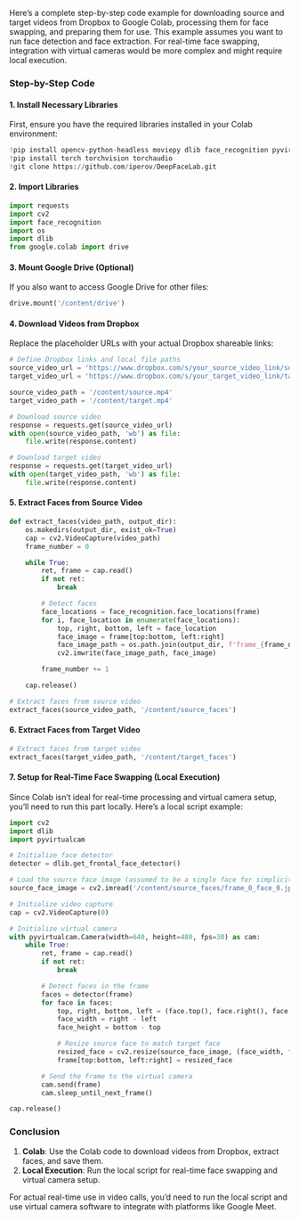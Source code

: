 Here’s a complete step-by-step code example for downloading source and target videos from Dropbox to Google Colab, processing them for face swapping, and preparing them for use. This example assumes you want to run face detection and face extraction. For real-time face swapping, integration with virtual cameras would be more complex and might require local execution.

### **Step-by-Step Code**

#### **1. Install Necessary Libraries**

First, ensure you have the required libraries installed in your Colab environment:

```python
!pip install opencv-python-headless moviepy dlib face_recognition pyvirtualcam
!pip install torch torchvision torchaudio
!git clone https://github.com/iperov/DeepFaceLab.git
```

#### **2. Import Libraries**

```python
import requests
import cv2
import face_recognition
import os
import dlib
from google.colab import drive
```

#### **3. Mount Google Drive (Optional)**

If you also want to access Google Drive for other files:

```python
drive.mount('/content/drive')
```

#### **4. Download Videos from Dropbox**

Replace the placeholder URLs with your actual Dropbox shareable links:

```python
# Define Dropbox links and local file paths
source_video_url = 'https://www.dropbox.com/s/your_source_video_link/source.mp4?dl=1'
target_video_url = 'https://www.dropbox.com/s/your_target_video_link/target.mp4?dl=1'

source_video_path = '/content/source.mp4'
target_video_path = '/content/target.mp4'

# Download source video
response = requests.get(source_video_url)
with open(source_video_path, 'wb') as file:
    file.write(response.content)

# Download target video
response = requests.get(target_video_url)
with open(target_video_path, 'wb') as file:
    file.write(response.content)
```

#### **5. Extract Faces from Source Video**

```python
def extract_faces(video_path, output_dir):
    os.makedirs(output_dir, exist_ok=True)
    cap = cv2.VideoCapture(video_path)
    frame_number = 0

    while True:
        ret, frame = cap.read()
        if not ret:
            break

        # Detect faces
        face_locations = face_recognition.face_locations(frame)
        for i, face_location in enumerate(face_locations):
            top, right, bottom, left = face_location
            face_image = frame[top:bottom, left:right]
            face_image_path = os.path.join(output_dir, f'frame_{frame_number}_face_{i}.jpg')
            cv2.imwrite(face_image_path, face_image)

        frame_number += 1

    cap.release()

# Extract faces from source video
extract_faces(source_video_path, '/content/source_faces')
```

#### **6. Extract Faces from Target Video**

```python
# Extract faces from target video
extract_faces(target_video_path, '/content/target_faces')
```

#### **7. Setup for Real-Time Face Swapping (Local Execution)**

Since Colab isn’t ideal for real-time processing and virtual camera setup, you’ll need to run this part locally. Here’s a local script example:

```python
import cv2
import dlib
import pyvirtualcam

# Initialize face detector
detector = dlib.get_frontal_face_detector()

# Load the source face image (assumed to be a single face for simplicity)
source_face_image = cv2.imread('/content/source_faces/frame_0_face_0.jpg')

# Initialize video capture
cap = cv2.VideoCapture(0)

# Initialize virtual camera
with pyvirtualcam.Camera(width=640, height=480, fps=30) as cam:
    while True:
        ret, frame = cap.read()
        if not ret:
            break

        # Detect faces in the frame
        faces = detector(frame)
        for face in faces:
            top, right, bottom, left = (face.top(), face.right(), face.bottom(), face.left())
            face_width = right - left
            face_height = bottom - top

            # Resize source face to match target face
            resized_face = cv2.resize(source_face_image, (face_width, face_height))
            frame[top:bottom, left:right] = resized_face

        # Send the frame to the virtual camera
        cam.send(frame)
        cam.sleep_until_next_frame()

cap.release()
```

### **Conclusion**

1. **Colab**: Use the Colab code to download videos from Dropbox, extract faces, and save them.
2. **Local Execution**: Run the local script for real-time face swapping and virtual camera setup.

For actual real-time use in video calls, you’d need to run the local script and use virtual camera software to integrate with platforms like Google Meet.